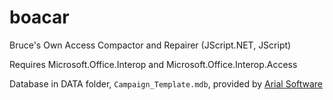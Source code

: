 # boacar
Bruce's Own Access Compactor and Repairer (JScript.NET, JScript)

Requires Microsoft.Office.Interop and Microsoft.Office.Interop.Access

Database in DATA folder, `Campaign_Template.mdb`, provided by [Arial Software](https://www.arialsoftware.com/blog/sample-access-mdb-database)

